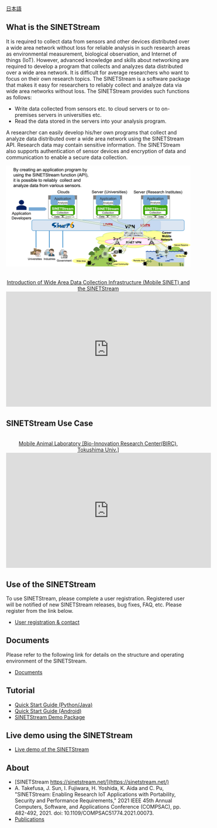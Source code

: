 <!--
Copyright (C) 2020 National Institute of Informatics

Licensed to the Apache Software Foundation (ASF) under one
or more contributor license agreements.  See the NOTICE file
distributed with this work for additional information
regarding copyright ownership.  The ASF licenses this file
to you under the Apache License, Version 2.0 (the
"License"); you may not use this file except in compliance
with the License.  You may obtain a copy of the License at

  http://www.apache.org/licenses/LICENSE-2.0

Unless required by applicable law or agreed to in writing,
software distributed under the License is distributed on an
"AS IS" BASIS, WITHOUT WARRANTIES OR CONDITIONS OF ANY
KIND, either express or implied.  See the License for the
specific language governing permissions and limitations
under the License.
-->

[日本語](index.md)

## What is the SINETStream

It is required to collect data from sensors and other devices distributed over a wide area network without loss for reliable analysis in such research areas as environmental measurement, biological observation, and Internet of things (IoT).
However, advanced knowledge and skills about networking are required to develop a program that collects and analyzes data distributed over a wide area network.
It is difficult for average researchers who want to focus on their own research topics.
The SINETStream is a software package that makes it easy for researchers to reliably collect and analyze data via wide area networks without loss.
The SINETStream provides such functions as follows:

* Write data collected from sensors etc. to cloud servers or to on-premises servers in universities etc.
* Read the data stored in the servers into your analysis program.

A researcher can easily develop his/her own programs that collect and analyze data distributed over a wide area network using the SINETStream API.
Research data may contain sensitive information.
The SINETStream also supports authentication of sensor devices and encryption of data and communication to enable a secure data collection.

![appearance of the SINETStream](docs/images/sinetstream-00.en.png)

<div align="center">
<br/>
<a href="https://www.youtube.com/watch?v=Z0wlUi4lr6c">Introduction of Wide Area Data Collection Infrastructure (Mobile SINET) and the SINETStream</a>
<br/>
<iframe width="560" height="315" src="https://www.youtube.com/embed/Z0wlUi4lr6c" frameborder="0" allow="accelerometer; autoplay; encrypted-media; gyroscope; picture-in-picture" allowfullscreen></iframe>
</div>

## SINETStream Use Case

<div align="center">
<br/>
<a href="https://www.youtube.com/watch?v=eO9mtqAKENw">Mobile Animal Laboratory [Bio-Innovation Research Center(BIRC), Tokushima Univ.]</a>
<br/>
<iframe width="560" height="315" src="https://www.youtube.com/embed/eO9mtqAKENw" frameborder="0" allow="accelerometer; autoplay; encrypted-media; gyroscope; picture-in-picture" allowfullscreen></iframe>
</div>

## Use of the SINETStream

To use SINETStream, please complete a user registration.
Registered user will be notified of new SINETStream releases, bug fixes, FAQ, etc.
Please register from the link below.

* [User registration & contact](https://reg.nii.ac.jp/m/sinetstream_user_registration)

## Documents

Please refer to the following link for details on the structure and operating environment of the SINETStream.

* [Documents](README.en.md)

## Tutorial

* [Quick Start Guide (Python/Java)](docs/tutorial/index.en.md)
* [Quick Start Guide (Android)](docs/tutorial-android/index.en.md)
* [SINETStream Demo Package](https://github.com/nii-gakunin-cloud/sinetstream-demo/blob/main/README.en.md)

## Live demo using the SINETStream

* [Live demo of the SINETStream](docs/livedemo/livedemo.en.md)

## About

- [SINETStream https://sinetstream.net/](https://sinetstream.net/) <br>
- A. Takefusa, J. Sun, I. Fujiwara, H. Yoshida, K. Aida and C. Pu, <br>
"SINETStream: Enabling Research IoT Applications with Portability, Security and Performance Requirements,"
2021 IEEE 45th Annual Computers, Software, and Applications Conference (COMPSAC), pp. 482-492, 2021.
doi: 10.1109/COMPSAC51774.2021.00073.
- [Publications](https://ccrd.nii.ac.jp/publications/en.html#sinetstream)
